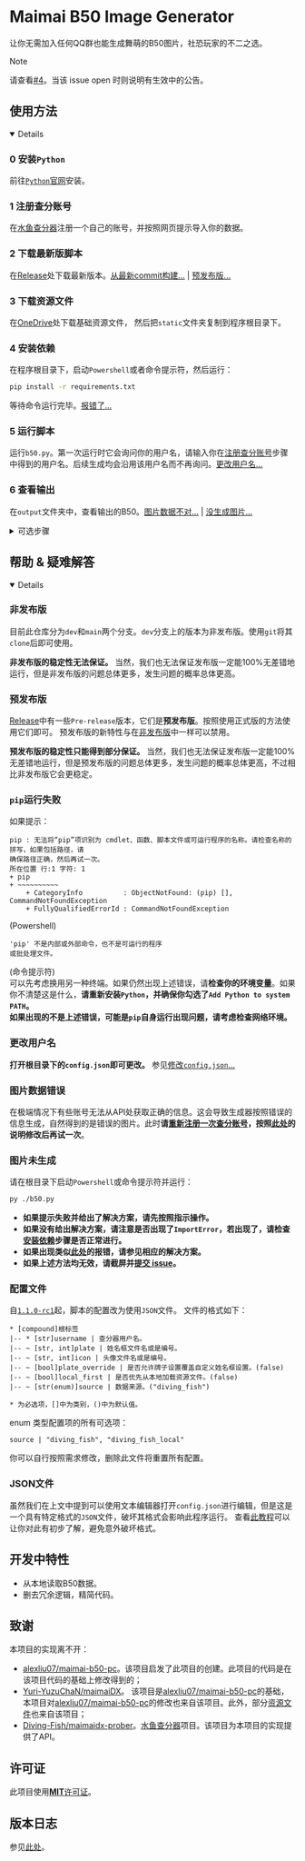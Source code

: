 # Maimai B50 Image Generator

让你无需加入任何QQ群也能生成舞萌的B50图片，社恐玩家的不二之选。  

> [!NOTE]
> 请查看[#4](https://github.com/nhdsd/maimai-b50-image-generator/releases/issues/4)。当该 issue open 时则说明有生效中的公告。

## 使用方法

<details open>

### 0 安装`Python`
前往[`Python`官网](https://www.python.org/)安装。

### 1 注册查分账号
在[水鱼查分器](https://www.diving-fish.com/maimaidx/prober/)注册一个自己的账号，并按照网页提示导入你的数据。

### 2 下载最新版脚本
在[Release](https://github.com/nhdsd/maimai-b50-image-generator/releases)处下载最新版本。[从最新commit构建...](#非发布版) | [预发布版...](#预发布版)

### 3 下载资源文件
在[OneDrive](https://1drv.ms/u/c/68dff5f977fb346f/EasYNIMQBYlMsJFdviOkQfkBY7lDnkbooSRIxhd2ABxYIw?e=lYwnxL)处下载基础资源文件，
然后把`static`文件夹复制到程序根目录下。

### 4 安装依赖
在程序根目录下，启动`Powershell`或者命令提示符，然后运行：
```bash
pip install -r requirements.txt
```
等待命令运行完毕。[报错了...](#pip运行失败)

### 5 运行脚本
运行`b50.py`。第一次运行时它会询问你的用户名，请输入你在[注册查分账号](#1-注册查分账号)步骤中得到的用户名。后续生成均会沿用该用户名而不再询问。[更改用户名...](#更改用户名)

### 6 查看输出
在`output`文件夹中，查看输出的B50。[图片数据不对...](#图片数据错误) | [没生成图片...](#图片未生成)

<details> <summary>可选步骤</summary>

### 7 自定义头像与姓名框
在`custom`目录下保存你的头像与姓名框图片，然后[修改配置](#8-修改配置)。 

### 8 修改配置
用任意的文本编辑器打开`config.json`即可修改。[修改`config.json`...](#配置文件) | [配置文件的格式...](#JSON文件)

### 9 使用附加包提供的头像与姓名框
附加包提供了一些常见的头像与姓名框。在[OneDrive](https://1drv.ms/u/c/68dff5f977fb346f/EX_PkI8HREtHgI6Fyh1fy14BNFor-yevkQ314XCw9wRV3w?e=k7VWuB)处下载后
把`static`文件夹复制到程序根目录处与原有的文件夹合并即可。附加包中的头像与姓名框的编号为文件名中的数字，不含前导零。

</details>
</details>

## 帮助 & 疑难解答

<details open>

### 非发布版

目前此仓库分为`dev`和`main`两个分支。`dev`分支上的版本为非发布版。使用`git`将其`clone`后即可使用。

**非发布版的稳定性无法保证。** 当然，我们也无法保证发布版一定能100%无差错地运行，但是非发布版的问题总体更多，发生问题的概率总体更高。

### 预发布版
[Release](https://github.com/nhdsd/maimai-b50-image-generator/releases)中有一些`Pre-release`版本，它们是**预发布版**。按照使用正式版的方法使用它们即可。
预发布版的新特性与在[非发布版](#非发布版)中一样可以禁用。

**预发布版的稳定性只能得到部分保证。** 当然，我们也无法保证发布版一定能100%无差错地运行，但是预发布版的问题总体更多，发生问题的概率总体更高，不过相比非发布版它会更稳定。

### `pip`运行失败

如果提示：
```
pip : 无法将“pip”项识别为 cmdlet、函数、脚本文件或可运行程序的名称。请检查名称的拼写，如果包括路径，请
确保路径正确，然后再试一次。
所在位置 行:1 字符: 1
+ pip
+ ~~~~~~~~~~
    + CategoryInfo          : ObjectNotFound: (pip) [], CommandNotFoundException
    + FullyQualifiedErrorId : CommandNotFoundException
```
(Powershell)  
```
'pip' 不是内部或外部命令，也不是可运行的程序
或批处理文件。
```
(命令提示符)  
可以先考虑换用另一种终端。如果仍然出现上述错误，请**检查你的环境变量**。如果你不清楚这是什么，**请重新安装`Python`，并确保你勾选了`Add Python to system PATH`。**  
**如果出现的不是上述错误，可能是`pip`自身运行出现问题，请考虑检查网络环境。**

### 更改用户名
**打开根目录下的`config.json`即可更改。** 参见[修改`config.json`...](#配置文件)

### 图片数据错误
在极端情况下有些账号无法从API处获取正确的信息。这会导致生成器按照错误的信息生成，自然得到的是错误的图片。此时**请[重新注册一次查分账号](#1-注册查分账号)，按照[此处](#更改用户名)的说明修改后再试一次**。

### 图片未生成
请在根目录下启动`Powershell`或命令提示符并运行：
```bash
py ./b50.py
```
- **如果提示失败并给出了解决方案，请先按照指示操作。**
- **如果没有给出解决方案，请注意是否出现了`ImportError`，若出现了，请检查[安装依赖](#4-安装依赖)步骤是否正常进行。**
- **如果出现类似[此处](#pip运行失败)的报错，请参见相应的解决方案。**
- **如果上述方法均无效，请截屏并[提交 issue](https://github.com/nhdsd/maimai-b50-image-generator/issues/new)。**

### 配置文件
自[`1.1.0-rc1`](https://github.com/nhdsd/maimai-b50-image-generator/releases/tag/v1.1.0-rc1)起，脚本的配置改为使用`JSON`文件。
文件的格式如下：
```
* [compound]根标签
|-- * [str]username | 查分器用户名。
|-- ~ [str, int]plate | 姓名框文件名或是编号。
|-- ~ [str, int]icon | 头像文件名或是编号。
|-- ~ [bool]plate_override | 是否允许牌子设置覆盖自定义姓名框设置。(false)
|-- ~ [bool]local_first | 是否优先从本地加载资源文件。(false)
|-- ~ [str(enum)]source | 数据来源。("diving_fish")

* 为必选项，[]中为类别，()中为默认值。
```
enum 类型配置项的所有可选项：
```
source | "diving_fish", "diving_fish_local"
```
你可以自行按照需求修改，删除此文件将重置所有配置。

### JSON文件
虽然我们在上文中提到可以使用文本编辑器打开`config.json`进行编辑，但是这是一个具有特定格式的`JSON`文件，破坏其格式会影响此程序运行。
查看[此教程](https://www.runoob.com/json/json-syntax.html)可以让你对此有初步了解，避免意外破坏格式。

</details>

## 开发中特性
- 从本地读取B50数据。
- 删去冗余逻辑，精简代码。

## 致谢

本项目的实现离不开：
- [alexliu07/maimai-b50-pc](https://github.com/alexliu07/maimai-b50-pc)。该项目启发了此项目的创建。此项目的代码是在该项目代码的基础上修改得到的；
- [Yuri-YuzuChaN/maimaiDX](https://github.com/Yuri-YuzuChaN/maimaiDX)。
  该项目是[alexliu07/maimai-b50-pc](https://github.com/alexliu07/maimai-b50-pc)的基础，
  本项目对[alexliu07/maimai-b50-pc](https://github.com/alexliu07/maimai-b50-pc)的修改也来自该项目。此外，部分[资源文件](#3-下载资源文件)也来自该项目；
- [Diving-Fish/maimaidx-prober](https://github.com/Diving-Fish/maimaidx-prober)。[水鱼查分器](https://www.diving-fish.com/maimaidx/prober/)项目。该项目为本项目的实现提供了API。

## 许可证

此项目使用[**MIT**许可证](./LICENSE)。

## 版本日志

参见[此处](./changelog.md)。
